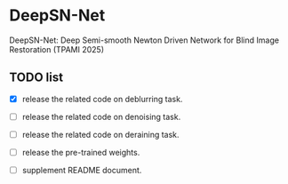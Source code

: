 # DeepSN-Net
DeepSN-Net: Deep Semi-smooth Newton Driven Network for Blind Image Restoration (TPAMI 2025)

## TODO list
- [x] release the related code on deblurring task.
- [ ] release the related code on denoising task.
- [ ] release the related code on deraining task.
- [ ] release the pre-trained weights.
- [ ] supplement README document.

